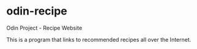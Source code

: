 # odin-recipe
Odin Project - Recipe Website

This is a program that links to recommended recipes all over the Internet.